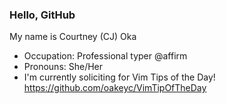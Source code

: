### Hello, GitHub

My name is Courtney (CJ) Oka
- Occupation: Professional typer @affirm
- Pronouns: She/Her
- I'm currently soliciting for Vim Tips of the Day! https://github.com/oakeyc/VimTipOfTheDay

<!--
**oakeyc/oakeyc** is a ✨ _special_ ✨ repository because its `README.md` (this file) appears on your GitHub profile.

Here are some ideas to get you started:

- 🔭 I’m currently working on ...
- 🌱 I’m currently learning ...
- 👯 I’m looking to collaborate on ...
- 🤔 I’m looking for help with ...
- 💬 Ask me about ...
- 📫 How to reach me: ...
- 😄 Pronouns: ...
- ⚡ Fun fact: ...
-->
